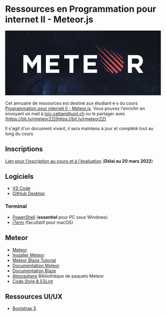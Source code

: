 # Ressources en Programmation pour internet II - Meteor.js

![Meteor](./images/meteor-logo.png)

Cet annuaire de ressources est destiné aux étudiant·e·s du cours [Programmation pour internet II - Meteor.js](https://applicationspub.unil.ch/interpub/noauth/php/Ud/ficheCours.php?v_enstyid=45169&v_langue=fr). Vous pouvez l'enrichir en envoyant un mail à [loic.cattani@unil.ch](mailto:loic.cattani@unil.ch?subject=Une%20nouvelle%20ressource%20en%20Meteor.js!) ou le partager avec [https://bit.ly/rmeteor22](https://bit.ly/rmeteor22).

Il s'agit d'un document vivant, il sera maintenu à jour et complété tout au long du cours

## Inscriptions

[Lien pour l'inscription au cours et à l'évaluation](https://www.unil.ch/lettres/fr/home/menuguid/etudiantes/enseignements-evaluations.html) (**Délai au 20 mars 2022**)

## Logiciels

- [VS Code](https://code.visualstudio.com/)
- [GitHub Desktop](https://desktop.github.com/)

### Terminal

- [PowerShell](https://docs.microsoft.com/en-us/powershell/scripting/install/installing-powershell-on-windows?view=powershell-7.2) (**essentiel** pour PC sous Windows)
- [iTerm](https://iterm2.com/) (facultatif pour macOS)

## Meteor

- [Meteor](https://www.meteor.com/)
- [Installer Meteor](https://www.meteor.com/developers/install)
- [Meteor Blaze Tutorial](https://blaze-tutorial.meteor.com/)
- [Documentation Meteor](https://docs.meteor.com/#/full/)
- [Documentation Blaze](http://blazejs.org/guide/introduction.html)
- [Atmosphere](https://atmospherejs.com/) Bibliothèque de paquets Meteor
- [Code Style & ESLint](https://guide.meteor.com/code-style.html)

## Ressources UI/UX

- [Bootstrap 5](https://getbootstrap.com/)
